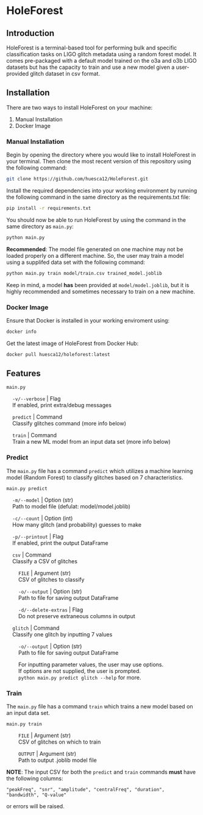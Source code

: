 # HoleForest
## Introduction
HoleForest is a terminal-based tool for performing bulk and specific classification tasks on LIGO glitch metadata using a random forest model. It comes pre-packaged with a default model trained on the o3a and o3b LIGO datasets but has the capacity to train and use a new model given a user-provided glitch dataset in csv format.

## Installation
There are two ways to install HoleForest on your machine:
1. Manual Installation
2. Docker Image

### Manual Installation
Begin by opening the directory where you would like to install HoleForest in your terminal. Then clone the most recent version of this repository using the following command:
```bash
git clone https://github.com/huesca12/HoleForest.git
```
Install the required dependencies into your working environment by running the following command in the same directory as the requirements.txt file:
```bash
pip install -r requirements.txt
```
You should now be able to run HoleForest by using the command in the same directory as ```main.py```: 
```bash
python main.py
```
**Recommended**: The model file generated on one machine may not be loaded properly on a different machine. So, the user may train a model using a supplifed data set with the following command:
```bash
python main.py train model/train.csv trained_model.joblib
```
Keep in mind, a model **has** been provided at `model/model.joblib`, but it is highly recommended and sometimes necessary to train on a new machine.

### Docker Image
Ensure that Docker is installed in your working enviroment using:
```bash
docker info
```
Get the latest image of HoleForest from Docker Hub:
```bash
docker pull huesca12/holeforest:latest
```

## Features

`main.py`

&nbsp;&nbsp;&nbsp;&nbsp;`-v/--verbose` | Flag<br>
&nbsp;&nbsp;&nbsp;&nbsp;If enabled, print extra/debug messages

&nbsp;&nbsp;&nbsp;&nbsp;`predict` | Command<br>
&nbsp;&nbsp;&nbsp;&nbsp;Classify glitches command (more info below)

&nbsp;&nbsp;&nbsp;&nbsp;`train` | Command<br>
&nbsp;&nbsp;&nbsp;&nbsp;Train a new ML model from an input data set (more info below)

### Predict

The `main.py` file has a command `predict` which utilizes a machine learning model (Random Forest) to classify glitches based on 7 characteristics.

`main.py predict`

&nbsp;&nbsp;&nbsp;&nbsp;`-m/--model` | Option (str)<br>
&nbsp;&nbsp;&nbsp;&nbsp;Path to model file (defulat: model/model.joblib)

&nbsp;&nbsp;&nbsp;&nbsp;`-c/--count` | Option (int)<br>
&nbsp;&nbsp;&nbsp;&nbsp;How many glitch (and probability) guesses to make

&nbsp;&nbsp;&nbsp;&nbsp;`-p/--printout` | Flag<br>
&nbsp;&nbsp;&nbsp;&nbsp;If enabled, print the output DataFrame

&nbsp;&nbsp;&nbsp;&nbsp;`csv` | Command<br>
&nbsp;&nbsp;&nbsp;&nbsp;Classify a CSV of glitches

&nbsp;&nbsp;&nbsp;&nbsp;&nbsp;&nbsp;&nbsp;&nbsp;`FILE` | Argument (str)<br>
&nbsp;&nbsp;&nbsp;&nbsp;&nbsp;&nbsp;&nbsp;&nbsp;CSV of glitches to classify

&nbsp;&nbsp;&nbsp;&nbsp;&nbsp;&nbsp;&nbsp;&nbsp;`-o/--output` | Option (str)<br>
&nbsp;&nbsp;&nbsp;&nbsp;&nbsp;&nbsp;&nbsp;&nbsp;Path to file for saving output DataFrame

&nbsp;&nbsp;&nbsp;&nbsp;&nbsp;&nbsp;&nbsp;&nbsp;`-d/--delete-extras` | Flag <br>
&nbsp;&nbsp;&nbsp;&nbsp;&nbsp;&nbsp;&nbsp;&nbsp;Do not preserve extraneous columns in output

&nbsp;&nbsp;&nbsp;&nbsp;`glitch` | Command<br>
&nbsp;&nbsp;&nbsp;&nbsp;Classify one glitch by inputting 7 values

&nbsp;&nbsp;&nbsp;&nbsp;&nbsp;&nbsp;&nbsp;&nbsp;`-o/--output` | Option (str)<br>
&nbsp;&nbsp;&nbsp;&nbsp;&nbsp;&nbsp;&nbsp;&nbsp;Path to file for saving output DataFrame

&nbsp;&nbsp;&nbsp;&nbsp;&nbsp;&nbsp;&nbsp;&nbsp;For inputting parameter values, the user may use options.<br>
&nbsp;&nbsp;&nbsp;&nbsp;&nbsp;&nbsp;&nbsp;&nbsp;If options are not supplied, the user is prompted.<br>
&nbsp;&nbsp;&nbsp;&nbsp;&nbsp;&nbsp;&nbsp;&nbsp;`python main.py predict glitch --help` for more.<br>

### Train

The `main.py` file has a command `train` which trains a new model based on an input data set.

`main.py train`

&nbsp;&nbsp;&nbsp;&nbsp;&nbsp;&nbsp;&nbsp;&nbsp;`FILE` | Argument (str)<br>
&nbsp;&nbsp;&nbsp;&nbsp;&nbsp;&nbsp;&nbsp;&nbsp;CSV of glitches on which to train

&nbsp;&nbsp;&nbsp;&nbsp;&nbsp;&nbsp;&nbsp;&nbsp;`OUTPUT` | Argument (str)<br>
&nbsp;&nbsp;&nbsp;&nbsp;&nbsp;&nbsp;&nbsp;&nbsp;Path to output .joblib model file

**NOTE**: The input CSV for both the `predict` and `train` commands **must** have the following columns:
```
"peakFreq", "snr", "amplitude", "centralFreq", "duration", "bandwidth", "Q-value"
```
or errors will be raised.
